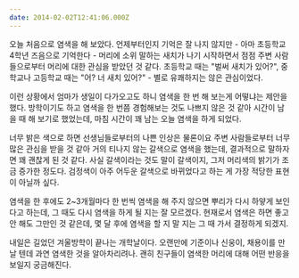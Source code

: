 ```yaml
---
date: 2014-02-02T12:41:06.000Z
---
```


<p>오늘 처음으로 염색을 해 보았다. 언제부터인지 기억은 잘 나지 않지만 - 아마 초등학교 4학년 즈음으로 기억한다 - 머리에 소위 말하는 새치가 나기 시작하면서 점점 주변 사람들으로부터 머리에 대한 관심을 받았던 것 같다. 초등학교 때는 &quot;벌써 새치가 있어?&quot;, 중학교나 고등학교 때는 &quot;어? 너 새치 있어?&quot; - 별로 유쾌하지는 않은 관심이었다.</p>
<p>이런 상황에서 엄마가 생일이 다가오고도 하니 염색을 한 번 해 보는게 어떻냐는 제안을 했다. 방학이기도 하고 염색을 한 번쯤 경험해보는 것도 나쁘지 않은 것 같아 시간이 남을 때 해 보기로 했었는데, 마침 시간이 꽤 남는 오늘 염색을 하게 되었다.</p>
<p>너무 밝은 색으로 하면 선생님들로부터의 나쁜 인상은 물론이요 주변 사람들로부터 너무 많은 관심을 받을 것 같아 거의 티나지 않는 갈색으로 염색을 했는데, 결과적으로 말하자면 꽤 괜찮게 된 것 같다. 사실 갈색이라는 것도 말이 갈색이지, 그저 머리색의 밝기가 조금 증가한 정도다. 검정색이 아주 어두운 갈색으로 바뀌었다고 하는 게 가장 적당한 표현이 아닐까 싶다.</p>
<p>염색을 한 후에도 2~3개월마다 한 번씩 염색을 해 주지 않으면 뿌리가 다시 하얗게 보인다고 하는데, 그 때도 다시 염색을 하게 될 지는 잘 모르겠다. 현재로서 염색은 하면 좋고 안 해도 그만인 것 같은데, 몇 달 후에 염색을 할 지 말 지는 그 때 가서 결정하게 되겠지.</p>
<p>내일은 길었던 겨울방학이 끝나는 개학날이다. 오랜만에 기준이나 신웅이, 채용이를 만날 텐데 과연 염색한 것을 알아차리려나. 괜히 친구들이 염색한 머리에 대해 어떤 반응을 보일지 궁금해진다.</p>
